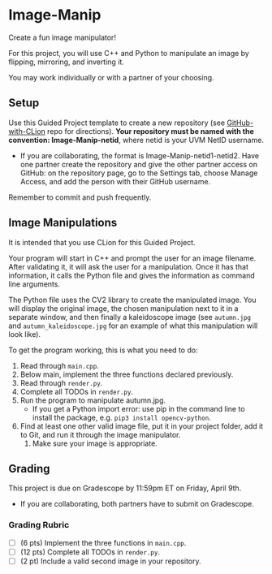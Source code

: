 # Image-Manip

Create a fun image manipulator!

For this project, you will use C++ and Python to manipulate an image by flipping, mirroring, and inverting it.

You may work individually or with a partner of your choosing.

## Setup

Use this Guided Project template to create a new repository (see [GitHub-with-CLion](https://github.com/uvmcs120s2021/GitHub-with-CLion) repo for directions).
**Your repository must be named with the convention: Image-Manip-netid**, where netid is your UVM NetID username.
* If you are collaborating, the format is Image-Manip-netid1-netid2. Have one partner create the repository and give the other partner access on GitHub: on the repository page, go to the Settings tab, choose Manage Access, and add the person with their GitHub username.

Remember to commit and push frequently.

## Image Manipulations

It is intended that you use CLion for this Guided Project.

Your program will start in C++ and prompt the user for an image filename. After validating it, it will ask the user for a manipulation. Once it has that information, it calls the Python file and gives the information as command line arguments.

The Python file uses the CV2 library to create the manipulated image. You will display the original image, the chosen manipulation next to it in a separate window, and then finally a kaleidoscope image (see `autumn.jpg` and `autumn_kaleidoscope.jpg` for an example of what this manipulation will look like).

To get the program working, this is what you need to do:
1. Read through `main.cpp`.
1. Below main, implement the three functions declared previously.
1. Read through `render.py`.
1. Complete all TODOs in `render.py`.
1. Run the program to manipulate autumn.jpg.
    * If you get a Python import error: use pip in the command line to install the package, e.g. `pip3 install opencv-python`.
1. Find at least one other valid image file, put it in your project folder, add it to Git, and run it through the image manipulator.
    1. Make sure your image is appropriate.

## Grading

This project is due on Gradescope by 11:59pm ET on Friday, April 9th.
* If you are collaborating, both partners have to submit on Gradescope.

### Grading Rubric
- [ ] (6 pts) Implement the three functions in `main.cpp`.
- [ ] (12 pts) Complete all TODOs in `render.py`.
- [ ] (2 pt) Include a valid second image in your repository.
